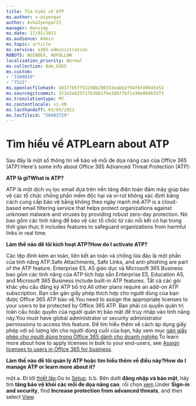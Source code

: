 ```yaml
---
title: Tìm hiểu về ATP
ms.author: v-aiyengar
author: AshaIyengar21
manager: dansimp
ms.date: 17/02/2021
ms.audience: Admin
ms.topic: article
ms.service: o365-administration
ROBOTS: NOINDEX, NOFOLLOW
localization_priority: Normal
ms.collection: Adm_O365
ms.custom:
- "3100019"
- "7522"
ms.openlocfilehash: 4837fb5ff53198b290333eabb2f94f6fd96dfe53
ms.sourcegitcommit: 251e2e82571fb3bb1fbe3dbf7bfca30e004b3373
ms.translationtype: MT
ms.contentlocale: vi-VN
ms.lasthandoff: 03/05/2021
ms.locfileid: "50483729"
---
```

# <a name="learn-about-atp"></a><span data-ttu-id="4f001-102">Tìm hiểu về ATP</span><span class="sxs-lookup"><span data-stu-id="4f001-102">Learn about ATP</span></span>

<span data-ttu-id="4f001-103">Sau đây là một số thông tin về bảo vệ mối đe dọa nâng cao của Office 365 (ATP):</span><span class="sxs-lookup"><span data-stu-id="4f001-103">Here's some info about Office 365 Advanced Threat Protection (ATP):</span></span>

<span data-ttu-id="4f001-104">**ATP là gì?**</span><span class="sxs-lookup"><span data-stu-id="4f001-104">**What is ATP?**</span></span>

<span data-ttu-id="4f001-105">ATP là một dịch vụ lọc email dựa trên nền tảng điện toán đám mây giúp bảo vệ các tổ chức chống phần mềm độc hại và vi-rút không xác định bằng cách cung cấp bảo vệ bằng không theo ngày mạnh mẽ.</span><span class="sxs-lookup"><span data-stu-id="4f001-105">ATP is a cloud-based email filtering service that helps protect organizations against unknown malware and viruses by providing robust zero-day protection.</span></span> <span data-ttu-id="4f001-106">Nó bao gồm các tính năng để bảo vệ các tổ chức từ các nối kết có hại trong thời gian thực.</span><span class="sxs-lookup"><span data-stu-id="4f001-106">It includes features to safeguard organizations from harmful links in real time.</span></span>

<span data-ttu-id="4f001-107">**Làm thế nào để tôi kích hoạt ATP?**</span><span class="sxs-lookup"><span data-stu-id="4f001-107">**How do I activate ATP?**</span></span>

<span data-ttu-id="4f001-108">Các tệp đính kèm an toàn, liên kết an toàn và chống lừa đảo là một phần của tính năng ATP.</span><span class="sxs-lookup"><span data-stu-id="4f001-108">Safe Attachments, Safe Links, and anti-phishing are part of the ATP feature.</span></span> <span data-ttu-id="4f001-109">Enterprise E5, A5 giáo dục và Microsoft 365 Business bao gồm các tính năng của ATP tích hợp sẵn.</span><span class="sxs-lookup"><span data-stu-id="4f001-109">Enterprise E5, Education A5, and Microsoft 365 Business include built-in ATP features.</span></span> <span data-ttu-id="4f001-110">Tất cả các gói khác yêu cầu đăng ký ATP bổ trợ.</span><span class="sxs-lookup"><span data-stu-id="4f001-110">All other plans require an add-on ATP subscription.</span></span> <span data-ttu-id="4f001-111">Bạn cần gán giấy phép thích hợp cho người dùng của bạn được Office 365 ATP bảo vệ.</span><span class="sxs-lookup"><span data-stu-id="4f001-111">You need to assign the appropriate licenses to your users to be protected by Office 365 ATP.</span></span> <span data-ttu-id="4f001-112">Bạn phải có quyền quản trị toàn cầu hoặc quyền của người quản trị bảo mật để truy nhập vào tính năng này.</span><span class="sxs-lookup"><span data-stu-id="4f001-112">You must have global administrator or security administrator permissions to access this feature.</span></span> <span data-ttu-id="4f001-113">Để tìm hiểu thêm về cách áp dụng giấy phép với số lượng lớn cho người dùng cuối của bạn, hãy xem mục [gán giấy phép cho người dùng trong Office 365 dành cho doanh nghiệp](https://go.microsoft.com/fwlink/?linkid=2093435).</span><span class="sxs-lookup"><span data-stu-id="4f001-113">To learn more about how to apply licenses in bulk to your end-users, see [Assign licenses to users in Office 365 for business](https://go.microsoft.com/fwlink/?linkid=2093435).</span></span>

<span data-ttu-id="4f001-114">**Làm thế nào để tôi quản lý ATP hoặc tìm hiểu thêm về điều này?**</span><span class="sxs-lookup"><span data-stu-id="4f001-114">**How do I manage ATP or learn more about it?**</span></span>

<span data-ttu-id="4f001-115">một.</span><span class="sxs-lookup"><span data-stu-id="4f001-115">a.</span></span> <span data-ttu-id="4f001-116">Đi tới [thiết lập](https://go.microsoft.com/fwlink/p/?linkid=2075721).</span><span class="sxs-lookup"><span data-stu-id="4f001-116">Go to [Setup](https://go.microsoft.com/fwlink/p/?linkid=2075721).</span></span>
<span data-ttu-id="4f001-117">b.</span><span class="sxs-lookup"><span data-stu-id="4f001-117">b.</span></span> <span data-ttu-id="4f001-118">Bên dưới **đăng nhập và bảo mật**, hãy tìm **tăng bảo vệ khỏi các mối đe dọa nâng cao**, rồi chọn [xem](https://go.microsoft.com/fwlink/?linkid=2109302).</span><span class="sxs-lookup"><span data-stu-id="4f001-118">Under **Sign-in and security**, find **Increase protection from advanced threats**, and then select [View](https://go.microsoft.com/fwlink/?linkid=2109302).</span></span>

